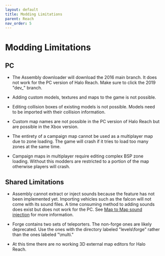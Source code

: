 ```yaml
---
layout: default
title: Modding Limitations
parent: Reach
nav_order: 5
---
```

# Modding Limitations

## PC
* The Assembly downloader will download the 2016 main branch. It does not work for the PC version of Halo Reach. Make sure to click the 2019 "dev_" branch.

* Adding custom models, textures and maps to the game is not possible.

* Editing collision boxes of existing models is not possible. Models need to be imported with their collision information.

* Custom map names are not possible in the PC version of Halo Reach but are possible in the Xbox version.

* The entirety of a campaign map cannot be used as a multiplayer map due to zone loading. The game will crash if it tries to load too many zones at the same time.

* Campaign maps in multiplayer require editing complex BSP zone loading. Without this modders are restricted to a portion of the map otherwise players will crash.

## Shared Limitations

* Assembly cannot extract or inject sounds because the feature has not been implemented yet. Importing vehicles such as the falcon will not come with its sound files. A time consuming method to adding sounds does exist but does not work for the PC.
See [Map to Map sound injection](https://www.xboxchaos.com/topic/4815-map-to-map-sound-injection/#comment-38478) for more information.

* Forge contains two sets of teleporters. The non-forge ones are likely deprecated. Use the ones with the directory labeled "levels\forge" rather than the ones labeled "\multi."

* At this time there are no working 3D external map editors for Halo Reach.
